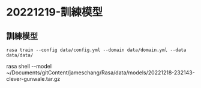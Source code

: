 # 20221219-訓練模型


## 訓練模型

```
rasa train --config data/config.yml --domain data/domain.yml --data data/data/
```


rasa shell --model ~/Documents/gitContent/jameschang/Rasa/data/models/20221218-232143-clever-gunwale.tar.gz

